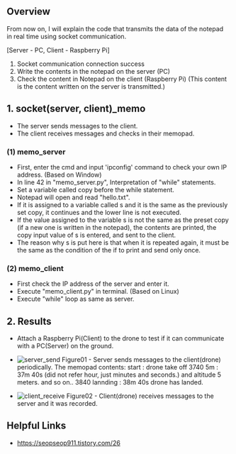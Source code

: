 ## Overview

From now on, I will explain the code that transmits the data of the notepad in real time using socket communication.

[Server - PC, Client - Raspberry Pi]

1. Socket communication connection success
2. Write the contents in the notepad on the server (PC)
3. Check the content in Notepad on the client (Raspberry Pi) (This content is the content written on the server is transmitted.)

## 1. socket(server, client)_memo

+ The server sends messages to the client.
+ The client receives messages and checks in their memopad.

### (1) memo_server
+ First, enter the cmd and input 'ipconfig' command to check your own IP address. (Based on Window)
+ In line 42 in "memo_server.py", Interpretation of "while" statements.
+ Set a variable called copy before the while statement.
+ Notepad will open and read "hello.txt".
+ If it is assigned to a variable called s and it is the same as the previously set copy, it continues and the lower line is not executed.
+ If the value assigned to the variable s is not the same as the preset copy (if a new one is written in the notepad), the contents are printed, the copy input value of s is entered, and sent to the client.
+ The reason why s is put here is that when it is repeated again, it must be the same as the condition of the if to print and send only once.

### (2) memo_client
+ First check the IP address of the server and enter it.
+ Execute "memo_client.py" in terminal. (Based on Linux)
+ Execute "while" loop as same as server.

## 2. Results
+ Attach a Raspberry Pi(Client) to the drone to test if it can communicate with a PC(Server) on the ground.
+ ![server_send](https://user-images.githubusercontent.com/117963984/222891202-5f278d58-973b-4c19-b979-fa11c63cc06d.jpg)
Figure01 - Server sends messages to the client(drone) periodically.
The memopad contents:
start : drone take off
3740 5m : 37m 40s (did not refer hour, just minutes and seconds.) and altitude 5 meters.
and so on..
3840 lannding : 38m 40s drone has landed.

+ ![client_receive](https://user-images.githubusercontent.com/117963984/222891174-5b4c068d-2adf-416b-bd44-2ee7c34a55f7.jpg)
Figure02 - Client(drone) receives messages to the server and it was recorded.


## Helpful Links
* https://seopseop911.tistory.com/26
